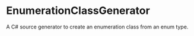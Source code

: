 # EnumerationClassGenerator
A C# source generator to create an enumeration class from an enum type.
